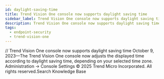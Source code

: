 ```yaml
---
id: daylight-saving-time
title: Trend Vision One console now supports daylight saving time
sidebar_label: Trend Vision One console now supports daylight saving time
description: Trend Vision One console now supports daylight saving time
tags:
  - endpoint-security
  - trend-vision-one
---
```


/*<![CDATA[*/ $('#title').html($('meta[name=map-description]').attr('content')); /*]]>*/ Trend Vision One console now supports daylight saving time October 9, 2023—The Trend Vision One console now adjusts the displayed time according to daylight saving time, depending on your selected time zone. Administration → Console Settings © 2025 Trend Micro Incorporated. All rights reserved.Search Knowledge Base